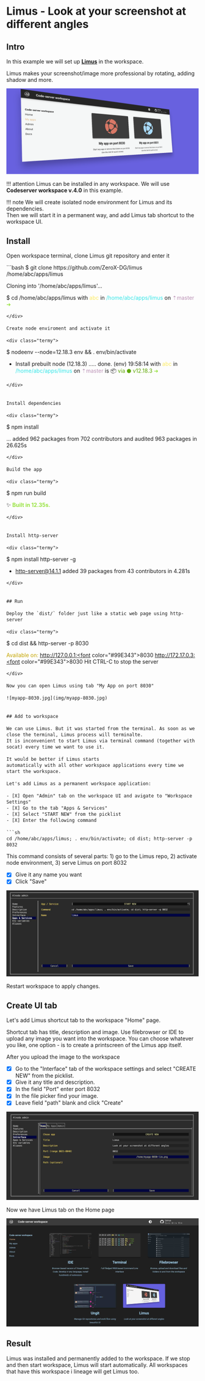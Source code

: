 # Limus  - Look at your screenshot at different angles

## Intro

In this example we will set up [__Limus__](https://github.com/ZeroX-DG/limus) in the workspace.    

Limus makes your screenshot/image more professional by rotating, adding shadow and more.  

![myapp-8030-lim.png](img/myapp-8030-lim.png)

!!! attention
    Limus can be installed in any workspace. We will use __Codeserver workspace v.4.0__ in this example.

!!! note
    We will create isolated node environment for Limus and its dependencies.  
    Then we will start it in a permanent way, and add Limus tab shortcut to the workspace UI. 


## Install 

Open workspace terminal, clone Limus git repository and enter it

<div class="termy">
```bash
$ git clone https://github.com/ZeroX-DG/limus /home/abc/apps/limus

Cloning into '/home/abc/apps/limus'...

$ cd /home/abc/apps/limus
with <font color="#FDEB61">abc</font> in <font color="#37E6E8">/home/abc/apps/limus</font> on <font color="#BC94B7">⇡master</font> <font color="#98E242">➜</font>
```
</div>

Create node enviroment and activate it

<div class="termy">
```
$ nodeenv --node=12.18.3 env && . env/bin/activate

 * Install prebuilt node (12.18.3) ..... done.
(env) 19:58:14 with <font color="#FDEB61">abc</font> in <font color="#37E6E8">/home/abc/apps/limus</font> on <font color="#BC94B7">⇡master</font> is 📦  <font color="#5EA702">via ⬢ v12.18.3</font>  <font color="#98E242">➜</font>
```
</div>


Install dependencies

<div class="termy">
```
$ npm install

...
added 962 packages from 702 contributors and audited 963 packages in 26.625s
```
</div>

Build the app

<div class="termy">
```
$ npm run build

✨  <font color="#99E343"><b>Built in 12.35s.</b></font>
```
</div>


Install http-server

<div class="termy">
```
$ npm install http-server -g

+ http-server@14.1.1
added 39 packages from 43 contributors in 4.281s
```
</div>


## Run

Deploy the `dist/` folder just like a static web page using http-server

<div class="termy">
```
$ cd dist && http-server -p 8030

<font color="#C4A502">Available on:</font>
  http://127.0.0.1:<font color="#99E343">8030</font>
  http://172.17.0.3:<font color="#99E343">8030</font>
Hit CTRL-C to stop the server
```
</div>

Now you can open Limus using tab "My App on port 8030"

![myapp-8030.jpg](img/myapp-8030.jpg)


## Add to workspace

We can use Limus. But it was started from the terminal. As soon as we close the terminal, Limus process will terminalte. 
It is inconvenient to start Limus via terminal command (together with socat) every time we want to use it.  

It would be better if Limus starts 
automatically with all other workspace applications every time we start the workspace.     

Let's add Limus as a permanent workspace application: 

- [X] Open "Admin" tab on the workspace UI and avigate to "Workspace Settings" 
- [X] Go to the tab "Apps & Services"
- [X] Select "START NEW" from the picklist 
- [X] Enter the following command 

```sh
cd /home/abc/apps/limus; . env/bin/activate; cd dist; http-server -p 8032
``` 
This command consists of several parts: 1) go to the Limus repo, 2) activate node environment, 3) serve Limus on port 8032

- [X] Give it any name you want 
- [X] Click "Save"

![limus-start](img/limus-start.jpg)

Restart workspace to apply changes.


## Create UI tab 

Let's add Limus shortcut tab to the workspace "Home" page.   

Shortcut tab has title, description and image. Use filebrowser or IDE to upload any image you want into the workspace. 
You can choose whatever you like, one option - is to create a printscreen of the Limus app itself.  

After you upload the image to the workspace

- [X] Go to the "Interface" tab of the workspace settings and select "CREATE NEW" from the picklist.   
- [X] Give it any title and description. 
- [X] In the field "Port" enter port 8032 
- [X] In the file picker find your image.   
- [X] Leave field "path" blank and click "Create"

![limus-ui](img/limus-ui.jpg)

Now we have Limus tab on the Home page 

![limus-home](img/limus-home.jpg)


## Result

Limus was installed and permanently added to the workspace. If we stop and then start workspace, Limus will start automatically. 
All workspaces that have this workspace i lineage will get Limus too. 
